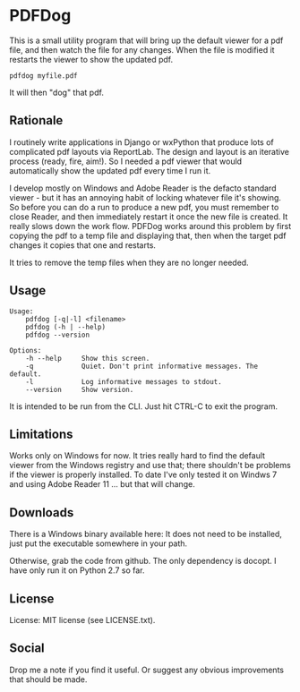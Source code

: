 PDFDog
======
This is a small utility program that will bring up the default viewer for
a pdf file, and then watch the file for any changes. When the file is modified
it restarts the viewer to show the updated pdf.

    pdfdog myfile.pdf

It will then "dog" that pdf.

Rationale
---------
I routinely write applications in Django or wxPython that produce lots of
complicated pdf layouts via ReportLab.  The design and layout is an iterative
process (ready, fire, aim!). So I needed a pdf viewer that would automatically
show the updated pdf every time I run it.

I develop mostly on Windows and Adobe Reader is the defacto standard viewer -
but it has an annoying habit of locking whatever file it's showing. So before
you can do a run to produce a new pdf, you must remember to close Reader, and
then immediately restart it once the new file is created. It really slows
down the work flow. PDFDog works around this problem by first copying the pdf
to a temp file and displaying that, then when the target pdf changes it
copies that one and restarts.

It tries to remove the temp files when they are no longer needed.

Usage
-----

    Usage:
        pdfdog [-q|-l] <filename>
        pdfdog (-h | --help)
        pdfdog --version

    Options:
        -h --help     Show this screen.
        -q            Quiet. Don't print informative messages. The default.
        -l            Log informative messages to stdout.
        --version     Show version.

It is intended to be run from the CLI. Just hit CTRL-C to exit the program.

Limitations
-----------
Works only on Windows for now. It tries really hard to find the default viewer
from the Windows registry and use that; there shouldn't be problems if the
viewer is properly installed. To date I've only tested it on Windws 7 and using
Adobe Reader 11 ... but that will change.

Downloads
---------
There is a Windows binary available here:
It does not need to be installed, just put the executable somewhere in your path.

Otherwise, grab the code from github. The only dependency is docopt. I have only
run it on Python 2.7 so far.

License
-------
License: MIT license (see LICENSE.txt).

Social
------
Drop me a note if you find it useful. Or suggest any obvious improvements
that should be made.
